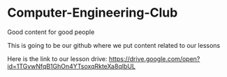 # Computer-Engineering-Club
Good content for good people

This is going to be our github where we put content related to our lessons

Here is the link to our lesson drive:
https://drive.google.com/open?id=1TGvwNfqB1GhOn4YTsoxqRkteXa8qIbUL
